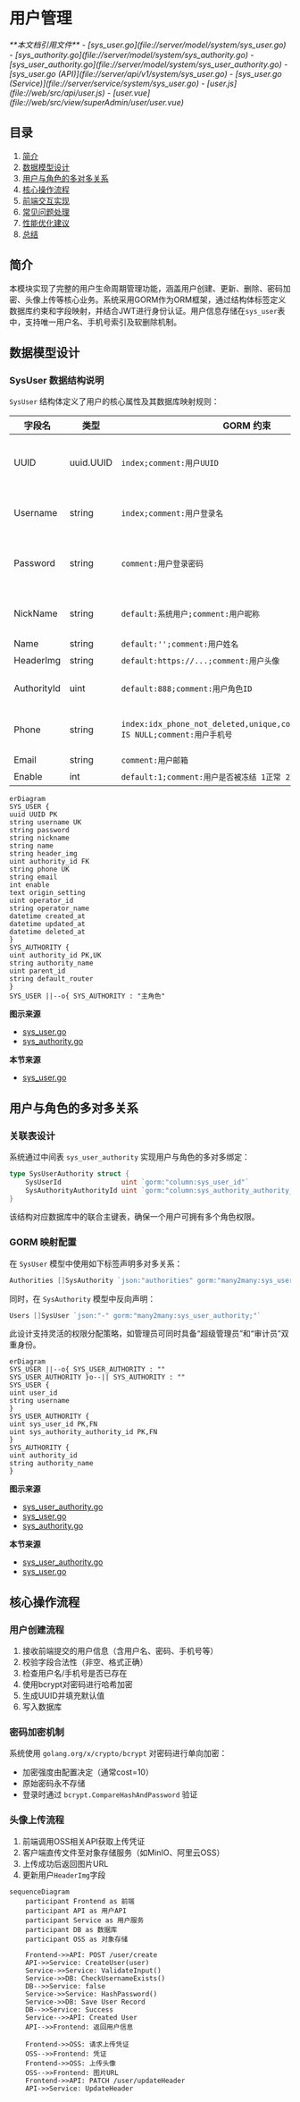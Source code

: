 
# 用户管理

<cite>
**本文档引用文件**  
- [sys_user.go](file://server/model/system/sys_user.go)
- [sys_authority.go](file://server/model/system/sys_authority.go)
- [sys_user_authority.go](file://server/model/system/sys_user_authority.go)
- [sys_user.go (API)](file://server/api/v1/system/sys_user.go)
- [sys_user.go (Service)](file://server/service/system/sys_user.go)
- [user.js](file://web/src/api/user.js)
- [user.vue](file://web/src/view/superAdmin/user/user.vue)
</cite>

## 目录
1. [简介](#简介)
2. [数据模型设计](#数据模型设计)
3. [用户与角色的多对多关系](#用户与角色的多对多关系)
4. [核心操作流程](#核心操作流程)
5. [前端交互实现](#前端交互实现)
6. [常见问题处理](#常见问题处理)
7. [性能优化建议](#性能优化建议)
8. [总结](#总结)

## 简介
本模块实现了完整的用户生命周期管理功能，涵盖用户创建、更新、删除、密码加密、头像上传等核心业务。系统采用GORM作为ORM框架，通过结构体标签定义数据库约束和字段映射，并结合JWT进行身份认证。用户信息存储在`sys_user`表中，支持唯一用户名、手机号索引及软删除机制。

## 数据模型设计

### SysUser 数据结构说明
`SysUser` 结构体定义了用户的核心属性及其数据库映射规则：

| 字段名 | 类型 | GORM 约束 | 说明 |
|--------|------|-----------|------|
| UUID | uuid.UUID | `index;comment:用户UUID` | 唯一标识符，用于分布式场景下的用户识别 |
| Username | string | `index;comment:用户登录名` | 登录账号，建立索引以提升查询效率 |
| Password | string | `comment:用户登录密码` | 存储加密后的密码哈希值，JSON序列化时忽略 |
| NickName | string | `default:系统用户;comment:用户昵称` | 用户显示名称，默认为“系统用户” |
| Name | string | `default:'';comment:用户姓名` | 真实姓名 |
| HeaderImg | string | `default:https://...;comment:用户头像` | 头像URL地址 |
| AuthorityId | uint | `default:888;comment:用户角色ID` | 主角色ID，外键关联`sys_authority` |
| Phone | string | `index:idx_phone_not_deleted,unique,condition:deleted_at IS NULL;comment:用户手机号` | 手机号唯一且非软删除状态下不可重复 |
| Email | string | `comment:用户邮箱` | 邮箱地址 |
| Enable | int | `default:1;comment:用户是否被冻结 1正常 2冻结` | 账户状态控制 |

```mermaid
erDiagram
SYS_USER {
uuid UUID PK
string username UK
string password
string nickname
string name
string header_img
uint authority_id FK
string phone UK
string email
int enable
text origin_setting
uint operator_id
string operator_name
datetime created_at
datetime updated_at
datetime deleted_at
}
SYS_AUTHORITY {
uint authority_id PK,UK
string authority_name
uint parent_id
string default_router
}
SYS_USER ||--o{ SYS_AUTHORITY : "主角色"
```

**图示来源**
- [sys_user.go](file://server/model/system/sys_user.go#L19-L36)
- [sys_authority.go](file://server/model/system/sys_authority.go#L6-L18)

**本节来源**
- [sys_user.go](file://server/model/system/sys_user.go#L19-L36)

## 用户与角色的多对多关系

### 关联表设计
系统通过中间表 `sys_user_authority` 实现用户与角色的多对多绑定：

```go
type SysUserAuthority struct {
	SysUserId               uint `gorm:"column:sys_user_id"`
	SysAuthorityAuthorityId uint `gorm:"column:sys_authority_authority_id"`
}
```

该结构对应数据库中的联合主键表，确保一个用户可拥有多个角色权限。

### GORM 映射配置
在 `SysUser` 模型中使用如下标签声明多对多关系：
```go
Authorities []SysAuthority `json:"authorities" gorm:"many2many:sys_user_authority;"`
```
同时，在 `SysAuthority` 模型中反向声明：
```go
Users []SysUser `json:"-" gorm:"many2many:sys_user_authority;"`
```

此设计支持灵活的权限分配策略，如管理员可同时具备“超级管理员”和“审计员”双重身份。

```mermaid
erDiagram
SYS_USER ||--o{ SYS_USER_AUTHORITY : ""
SYS_USER_AUTHORITY }o--|| SYS_AUTHORITY : ""
SYS_USER {
uint user_id
string username
}
SYS_USER_AUTHORITY {
uint sys_user_id PK,FN
uint sys_authority_authority_id PK,FN
}
SYS_AUTHORITY {
uint authority_id
string authority_name
}
```

**图示来源**
- [sys_user_authority.go](file://server/model/system/sys_user_authority.go#L3-L6)
- [sys_user.go](file://server/model/system/sys_user.go#L19-L36)
- [sys_authority.go](file://server/model/system/sys_authority.go#L6-L18)

**本节来源**
- [sys_user_authority.go](file://server/model/system/sys_user_authority.go#L3-L6)
- [sys_user.go](file://server/model/system/sys_user.go#L19-L36)

## 核心操作流程

### 用户创建流程
1. 接收前端提交的用户信息（含用户名、密码、手机号等）
2. 校验字段合法性（非空、格式正确）
3. 检查用户名/手机号是否已存在
4. 使用bcrypt对密码进行哈希加密
5. 生成UUID并填充默认值
6. 写入数据库

### 密码加密机制
系统使用 `golang.org/x/crypto/bcrypt` 对密码进行单向加密：
- 加密强度由配置决定（通常cost=10）
- 原始密码永不存储
- 登录时通过 `bcrypt.CompareHashAndPassword` 验证

### 头像上传流程
1. 前端调用OSS相关API获取上传凭证
2. 客户端直传文件至对象存储服务（如MinIO、阿里云OSS）
3. 上传成功后返回图片URL
4. 更新用户`HeaderImg`字段

```mermaid
sequenceDiagram
    participant Frontend as 前端
    participant API as 用户API
    participant Service as 用户服务
    participant DB as 数据库
    participant OSS as 对象存储

    Frontend->>API: POST /user/create
    API->>Service: CreateUser(user)
    Service->>Service: ValidateInput()
    Service->>DB: CheckUsernameExists()
    DB-->>Service: false
    Service->>Service: HashPassword()
    Service->>DB: Save User Record
    DB-->>Service: Success
    Service-->>API: Created User
    API-->>Frontend: 返回用户信息

    Frontend->>OSS: 请求上传凭证
    OSS-->>Frontend: 凭证
    Frontend->>OSS: 上传头像
    OSS-->>Frontend: 图片URL
    Frontend->>API: PATCH /user/updateHeader
    API->>Service: UpdateHeader